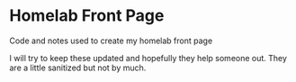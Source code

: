 # Homelab Front Page
Code and notes used to create my homelab front page

I will try to keep these updated and hopefully they help someone out.  They are a little sanitized but not by much.
